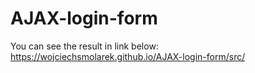 ﻿# AJAX-login-form

 You can see the result in link below: </br>
 https://wojciechsmolarek.github.io/AJAX-login-form/src/
